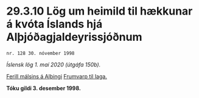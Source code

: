 # 29.3.10 Lög um heimild til hækkunar á kvóta Íslands hjá Alþjóðagjaldeyrissjóðnum

`nr. 128 30. nóvember 1998`

_Íslensk lög 1. maí 2020 (útgáfa 150b)._

[Ferill málsins á Alþingi](https://www.althingi.is/thingstorf/thingmalalistar-eftir-thingum/ferill/?ltg=123&mnr=107)
[Frumvarp til laga.](https://www.althingi.is/altext/123/s/0107.html)

**Tóku gildi 3. desember 1998.**


